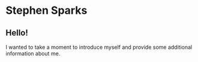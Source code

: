 # Stephen Sparks
## Hello!
I wanted to take a moment to introduce myself and provide some additional information about me. 
